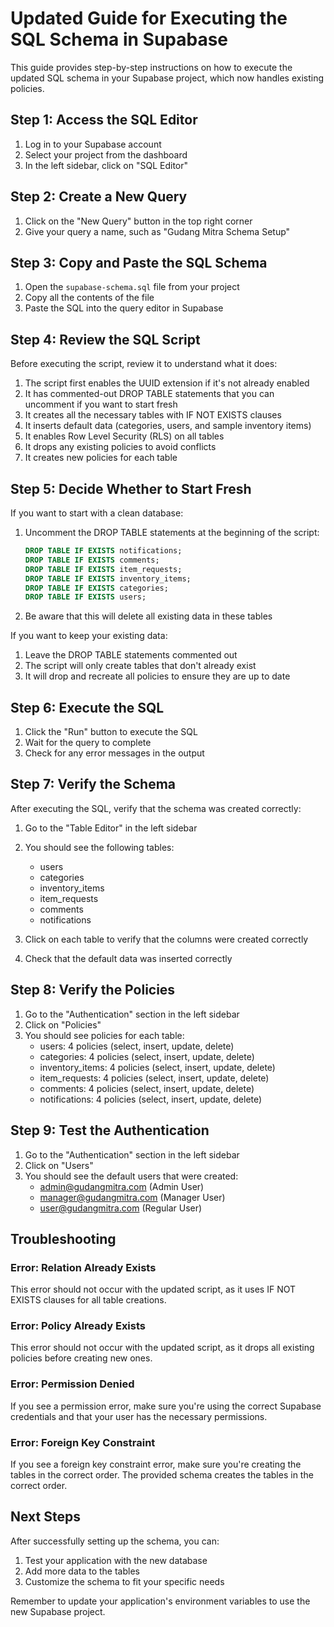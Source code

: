 # Updated Guide for Executing the SQL Schema in Supabase

This guide provides step-by-step instructions on how to execute the updated SQL schema in your Supabase project, which now handles existing policies.

## Step 1: Access the SQL Editor

1. Log in to your Supabase account
2. Select your project from the dashboard
3. In the left sidebar, click on "SQL Editor"

## Step 2: Create a New Query

1. Click on the "New Query" button in the top right corner
2. Give your query a name, such as "Gudang Mitra Schema Setup"

## Step 3: Copy and Paste the SQL Schema

1. Open the `supabase-schema.sql` file from your project
2. Copy all the contents of the file
3. Paste the SQL into the query editor in Supabase

## Step 4: Review the SQL Script

Before executing the script, review it to understand what it does:

1. The script first enables the UUID extension if it's not already enabled
2. It has commented-out DROP TABLE statements that you can uncomment if you want to start fresh
3. It creates all the necessary tables with IF NOT EXISTS clauses
4. It inserts default data (categories, users, and sample inventory items)
5. It enables Row Level Security (RLS) on all tables
6. It drops any existing policies to avoid conflicts
7. It creates new policies for each table

## Step 5: Decide Whether to Start Fresh

If you want to start with a clean database:

1. Uncomment the DROP TABLE statements at the beginning of the script:
   ```sql
   DROP TABLE IF EXISTS notifications;
   DROP TABLE IF EXISTS comments;
   DROP TABLE IF EXISTS item_requests;
   DROP TABLE IF EXISTS inventory_items;
   DROP TABLE IF EXISTS categories;
   DROP TABLE IF EXISTS users;
   ```

2. Be aware that this will delete all existing data in these tables

If you want to keep your existing data:

1. Leave the DROP TABLE statements commented out
2. The script will only create tables that don't already exist
3. It will drop and recreate all policies to ensure they are up to date

## Step 6: Execute the SQL

1. Click the "Run" button to execute the SQL
2. Wait for the query to complete
3. Check for any error messages in the output

## Step 7: Verify the Schema

After executing the SQL, verify that the schema was created correctly:

1. Go to the "Table Editor" in the left sidebar
2. You should see the following tables:
   - users
   - categories
   - inventory_items
   - item_requests
   - comments
   - notifications

3. Click on each table to verify that the columns were created correctly
4. Check that the default data was inserted correctly

## Step 8: Verify the Policies

1. Go to the "Authentication" section in the left sidebar
2. Click on "Policies"
3. You should see policies for each table:
   - users: 4 policies (select, insert, update, delete)
   - categories: 4 policies (select, insert, update, delete)
   - inventory_items: 4 policies (select, insert, update, delete)
   - item_requests: 4 policies (select, insert, update, delete)
   - comments: 4 policies (select, insert, update, delete)
   - notifications: 4 policies (select, insert, update, delete)

## Step 9: Test the Authentication

1. Go to the "Authentication" section in the left sidebar
2. Click on "Users"
3. You should see the default users that were created:
   - admin@gudangmitra.com (Admin User)
   - manager@gudangmitra.com (Manager User)
   - user@gudangmitra.com (Regular User)

## Troubleshooting

### Error: Relation Already Exists

This error should not occur with the updated script, as it uses IF NOT EXISTS clauses for all table creations.

### Error: Policy Already Exists

This error should not occur with the updated script, as it drops all existing policies before creating new ones.

### Error: Permission Denied

If you see a permission error, make sure you're using the correct Supabase credentials and that your user has the necessary permissions.

### Error: Foreign Key Constraint

If you see a foreign key constraint error, make sure you're creating the tables in the correct order. The provided schema creates the tables in the correct order.

## Next Steps

After successfully setting up the schema, you can:

1. Test your application with the new database
2. Add more data to the tables
3. Customize the schema to fit your specific needs

Remember to update your application's environment variables to use the new Supabase project.
